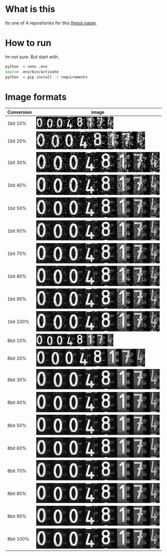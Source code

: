 # What is this

Its one of 4 repositories for this [thesis paper](http://hj.diva-portal.org/smash/get/diva2:1679951/FULLTEXT01.pdf).


# How to run

Im not sure. But start with.

```bash
python -m venv .env
source .env/bin/activate
python -m pip install -r requirements
```

# Image formats
Conversion | image
----------|----------
1bit 10% | ![1bit 10%](samples\sample_1bit_10ppt.bmp)
1bit 20% | ![1bit 20%](samples\sample_1bit_20ppt.bmp)
1bit 30% | ![1bit 30%](samples\sample_1bit_30ppt.bmp)
1bit 40% | ![1bit 40%](samples\sample_1bit_40ppt.bmp)
1bit 50% | ![1bit 50%](samples\sample_1bit_50ppt.bmp)
1bit 60% | ![1bit 60%](samples\sample_1bit_60ppt.bmp)
1bit 70% | ![1bit 70%](samples\sample_1bit_70ppt.bmp)
1bit 80% | ![1bit 80%](samples\sample_1bit_80ppt.bmp)
1bit 90% | ![1bit 90%](samples\sample_1bit_90ppt.bmp)
1bit 100% | ![1bit 100%](samples\sample_1bit_100ppt.bmp)
8bit 10% | ![8bit 10%](samples\sample_8bit_10ppt.bmp)
8bit 20% | ![8bit 20%](samples\sample_8bit_20ppt.bmp)
8bit 30% | ![8bit 30%](samples\sample_8bit_30ppt.bmp)
8bit 40% | ![8bit 40%](samples\sample_8bit_40ppt.bmp)
8bit 50% | ![8bit 50%](samples\sample_8bit_50ppt.bmp)
8bit 60% | ![8bit 60%](samples\sample_8bit_60ppt.bmp)
8bit 70% | ![8bit 70%](samples\sample_8bit_70ppt.bmp)
8bit 80% | ![8bit 80%](samples\sample_8bit_80ppt.bmp)
8bit 90% | ![8bit 90%](samples\sample_8bit_90ppt.bmp)
8bit 100% | ![8bit 100%](samples\sample_8bit_100ppt.bmp)
